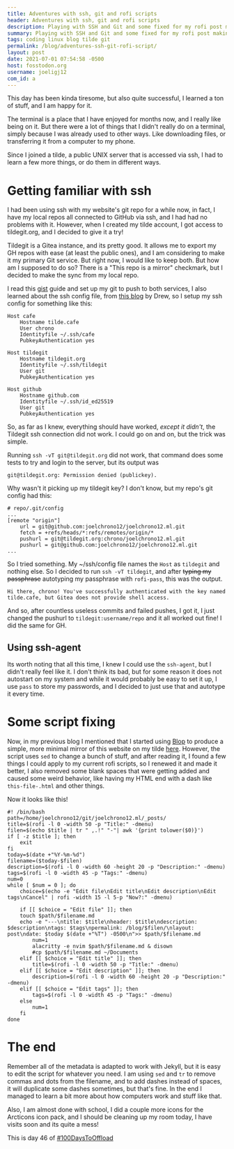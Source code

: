 ```yaml
---
title: Adventures with ssh, git and rofi scripts
header: Adventures with ssh, git and rofi scripts
description: Playing with SSH and Git and some fixed for my rofi post making script
summary: Playing with SSH and Git and some fixed for my rofi post making script
tags: coding linux blog tilde git
permalink: /blog/adventures-ssh-git-rofi-script/
layout: post
date: 2021-07-01 07:54:58 -0500
host: fosstodon.org
username: joeligj12
com_id: a
---
```


This day has been kinda tiresome, but also quite successful, I learned a ton of stuff, and I am happy for it.

The terminal is a place that I have enjoyed for months now, and I really like being on it. But there were a lot of things that I didn't really do on a terminal, simply because I was already used to other ways. Like downloading files, or transferring it from a computer to my phone. 

Since I joined a tilde, a public UNIX server that is accessed via ssh, I had to learn a few more things, or do them in different ways.

# Getting familiar with ssh

I had been using ssh with my website's git repo for a while now, in fact, I have my local repos all connected to GitHub via ssh, and I had had no problems with it. However, when I created my tilde account, I got access to tildegit.org, and I decided to give it a try!

Tildegit is a Gitea instance, and its pretty good. It allows me to export my GH repos with ease (at least the public ones), and I am considering to make it my primary Git service. But right now, I would like to keep both. But how am I supposed to do so? There is a "This repo is a mirror" checkmark, but I decided to make the sync from my local repo. 

I read this [gist](https://gist.github.com/rvl/c3f156e117e22a25f242) guide and set up my git to push to both services, I also learned about the ssh config file, from [this blog](https://friendo.monster/log/ssh_config.html) by Drew, so I setup my ssh config for something like this:

```
Host cafe
    Hostname tilde.cafe
    User chrono
    Identityfile ~/.ssh/cafe
    PubkeyAuthentication yes

Host tildegit
    Hostname tildegit.org
    Identityfile ~/.ssh/tildegit
    User git
    PubkeyAuthentication yes

Host github
    Hostname github.com
    Identityfile ~/.ssh/id_ed25519
    User git
    PubkeyAuthentication yes
```

So, as far as I knew, everything should have worked, *except it didn't*, the Tildegit ssh connection did not work. I could go on and on, but the trick was simple.

Running `ssh -vT git@tildegit.org` did not work, that command does some tests to try and login to the server, but its output was 

```
git@tildegit.org: Permission denied (publickey).
```

Why wasn't it picking up my tildegit key? I don't know, but my repo's git config had this:

```
# repo/.git/config
...
[remote "origin"]
	url = git@github.com:joelchrono12/joelchrono12.ml.git
	fetch = +refs/heads/*:refs/remotes/origin/*
	pushurl = git@tildegit.org:chrono/joelchrono12.ml.git
	pushurl = git@github.com:joelchrono12/joelchrono12.ml.git
...
```

So I tried something. My ~/ssh/config file names the `Host` as `tildegit` and nothing else. So I decided to run `ssh -vT tildegit`, and after ~~typing my passphrase~~ autotyping  my passphrase with `rofi-pass`, this was the output.

```
Hi there, chrono! You've successfully authenticated with the key named tilde.cafe, but Gitea does not provide shell access.
```

And so, after countless useless commits and failed pushes, I got it, I just changed the pushurl to `tildegit:username/repo` and it all worked out fine! I did the same for GH.

## Using ssh-agent

Its worth noting that all this time, I knew I could use the `ssh-agent`, but I didn't really feel like it. I don't think its bad, but for some reason it does not autostart on my system and while it would probably be easy to set it up, I use `pass` to store my passwords, and I decided to just use that and autotype it every time.

# Some script fixing

Now, in my previous blog I mentioned that I started using [Blop](https://gitlab.com/uoou/blop) to produce a simple, more minimal mirror of this website on my tilde [here](https://chrono.tilde.cafe). However, the script uses `sed` to change a bunch of stuff, and after reading it, I found a few things I could apply to my current rofi scripts, so I renewed it and made it better, I also removed some blank spaces that were getting added and caused some weird behavior, like having my HTML end with a dash like `this-file-.html` and other things.

Now it looks like this!
```
#! /bin/bash
path=/home/joelchrono12/git/joelchrono12.ml/_posts/
title=$(rofi -l 0 -width 50 -p "Title:" -dmenu)
filen=$(echo $title | tr " ,.!" "-"| awk '{print tolower($0)}')
if [ -z $title ]; then
	exit
fi
today=$(date +"%Y-%m-%d")
filename=($today-$filen)
description=$(rofi -l 0 -width 60 -height 20 -p "Description:" -dmenu)
tags=$(rofi -l 0 -width 45 -p "Tags:" -dmenu)
num=0
while [ $num = 0 ]; do
	choice=$(echo -e "Edit file\nEdit title\nEdit description\nEdit tags\nCancel" | rofi -width 15 -l 5-p "Now?:" -dmenu)

	if [[ $choice = "Edit file" ]]; then
  	touch $path/$filename.md
  	echo -e "---\ntitle: $title\nheader: $title\ndescription: $description\ntags: $tags\npermalink: /blog/$filen/\nlayout: post\ndate: $today $(date +"%T") -0500\n">> $path/$filename.md
		num=1
		alacritty -e nvim $path/$filename.md & disown
        #cp $path/$filename.md ~/Documents
	elif [[ $choice = "Edit title" ]]; then
		title=$(rofi -l 0 -width 50 -p "Title:" -dmenu)
	elif [[ $choice = "Edit description" ]]; then
		description=$(rofi -l 0 -width 60 -height 20 -p "Description:" -dmenu)
	elif [[ $choice = "Edit tags" ]]; then
		tags=$(rofi -l 0 -width 45 -p "Tags:" -dmenu)
	else
		num=1
	fi
done
```

# The end

Remember all of the metadata is adapted to work with Jekyll, but it is easy to edit the script for whatever you need. I am using `sed` and `tr` to remove commas and dots from the filename, and to add dashes instead of spaces, it will duplicate some dashes sometimes, but that's fine. In the end I managed to learn a bit more about how computers work and stuff like that. 

Also, I am almost done with school, I did a couple more icons for the Arcticons icon pack, and I should be cleaning up my room today, I have visits soon and its quite a mess!

This is day 46 of [#100DaysToOffload](https://100DaysToOffload.com)
